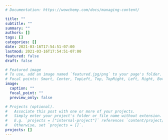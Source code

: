 ```yaml
---
# Documentation: https://wowchemy.com/docs/managing-content/

title: ""
subtitle: ""
summary: ""
authors: []
tags: []
categories: []
date: 2021-03-16T17:54:51-07:00
lastmod: 2021-03-16T17:54:51-07:00
featured: false
draft: false

# Featured image
# To use, add an image named `featured.jpg/png` to your page's folder.
# Focal points: Smart, Center, TopLeft, Top, TopRight, Left, Right, BottomLeft, Bottom, BottomRight.
image:
  caption: ""
  focal_point: ""
  preview_only: false

# Projects (optional).
#   Associate this post with one or more of your projects.
#   Simply enter your project's folder or file name without extension.
#   E.g. `projects = ["internal-project"]` references `content/project/deep-learning/index.md`.
#   Otherwise, set `projects = []`.
projects: []
---
```

